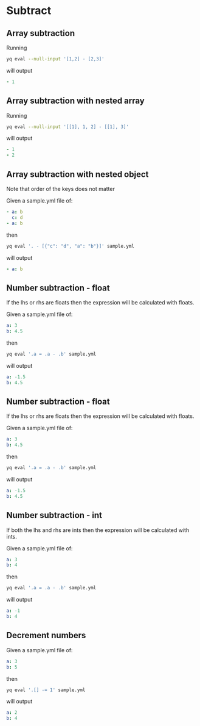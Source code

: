 # Subtract

## Array subtraction

Running

```bash
yq eval --null-input '[1,2] - [2,3]'
```

will output

```yaml
- 1
```

## Array subtraction with nested array

Running

```bash
yq eval --null-input '[[1], 1, 2] - [[1], 3]'
```

will output

```yaml
- 1
- 2
```

## Array subtraction with nested object

Note that order of the keys does not matter

Given a sample.yml file of:

```yaml
- a: b
  c: d
- a: b
```

then

```bash
yq eval '. - [{"c": "d", "a": "b"}]' sample.yml
```

will output

```yaml
- a: b
```

## Number subtraction - float

If the lhs or rhs are floats then the expression will be calculated with floats.

Given a sample.yml file of:

```yaml
a: 3
b: 4.5
```

then

```bash
yq eval '.a = .a - .b' sample.yml
```

will output

```yaml
a: -1.5
b: 4.5
```

## Number subtraction - float

If the lhs or rhs are floats then the expression will be calculated with floats.

Given a sample.yml file of:

```yaml
a: 3
b: 4.5
```

then

```bash
yq eval '.a = .a - .b' sample.yml
```

will output

```yaml
a: -1.5
b: 4.5
```

## Number subtraction - int

If both the lhs and rhs are ints then the expression will be calculated with ints.

Given a sample.yml file of:

```yaml
a: 3
b: 4
```

then

```bash
yq eval '.a = .a - .b' sample.yml
```

will output

```yaml
a: -1
b: 4
```

## Decrement numbers

Given a sample.yml file of:

```yaml
a: 3
b: 5
```

then

```bash
yq eval '.[] -= 1' sample.yml
```

will output

```yaml
a: 2
b: 4
```
